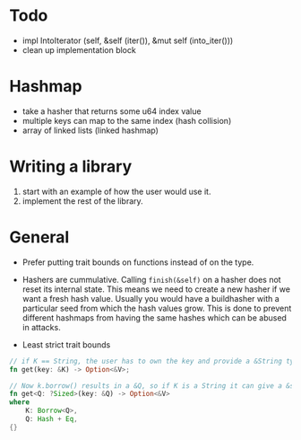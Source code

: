 # Todo
- impl IntoIterator (self, &self (iter()), &mut self (into_iter()))
- clean up implementation block

# Hashmap
- take a hasher that returns some u64 index value
- multiple keys can map to the same index (hash collision)
- array of linked lists (linked hashmap)

# Writing a library
1. start with an example of how the user would use it.
2. implement the rest of the library.

# General
- Prefer putting trait bounds on functions instead of on the type.

- Hashers are cummulative.
Calling `finish(&self)` on a hasher does not reset its internal state.
This means we need to create a new hasher if we want a fresh hash value.
Usually you would have a buildhasher with a particular seed from which the hash values grow.
This is done to prevent different hashmaps from having the same hashes which can be abused in attacks.

- Least strict trait bounds
```Rust
// if K == String, the user has to own the key and provide a &String type even though &str would be good enough.
fn get(key: &K) -> Option<&V>;

// Now k.borrow() results in a &Q, so if K is a String it can give a &str type.
fn get<Q: ?Sized>(key: &Q) -> Option<&V>
where
	K: Borrow<Q>,
	Q: Hash + Eq,
{}
```
